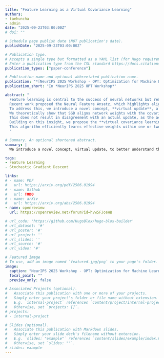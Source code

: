 ```yaml
---
title: "Feature Learning as a Virtual Covariance Learning"
authors:
- taehuncha
- admin
date: "2025-09-23T03:00:00Z"
# doi: ""

# Schedule page publish date (NOT publication's date).
publishDate: "2025-09-23T03:00:00Z"

# Publication type.
# Accepts a single type but formatted as a YAML list (for Hugo requirements).
# Enter a publication type from the CSL standard https://docs.citationstyles.org/en/stable/specification.html#appendix-iii-types
publication_types: ["paper-conference"]

# Publication name and optional abbreviated publication name.
publication: "*[NeurIPS 2025 Workshop - OPT: Optimization for Machine Learning](https://opt-ml.org/)*"
publication_short: "In *NeurIPS 2025 OPT Workshop*"

abstract: "
  Feature learning is central to the success of neural networks but remains poorly understood.
  Recent work proposed the Neural Feature Ansatz, which highlights alignment between learned features and $\nabla_x f$, but does not explicitly explain why and how feature learning dynamics occur.
  To address this, we introduce a novel concept, **virtual update**, a stochastic gradient descent (SGD) step applied to inputs and hidden states rather than parameters, i.e., $x - \\gamma \\nabla\\_x \\mathcal{L}$ and $h - \\gamma \\nabla\\_h \\mathcal{L}$.
  We theoretically show that SGD aligns network weights with the covariance structure of the virtual update.
  This does not result in disagreement with an actual update, as the actually updated input does not deviate far from the virtually updated input.
  Building on this insight, we propose the **virtual covariance learning** algorithm, which directly obtains the weight matrix that achieves the desired covariance structure.
  This algorithm efficiently learns effective weights within one or two epochs--whereas SGD requires $10$–$20$ epochs--with low variance and no overfitting.
  "

# Summary. An optional shortened abstract.
summary: |
  We introduce a novel concept, virtual update, to better understand the feature learning mechanism and propose a virtual covariance learning algorithm that greatly accelerates feature learning.

tags:
- Feature Learning
- Stochastic Gradient Descent

links:
# - name: PDF
#   url: https://arxiv.org/pdf/2506.01994
# - name: Github
#   url: TODO
# - name: arXiv
#   url: https://arxiv.org/abs/2506.01994
- name: openreview
  url: https://openreview.net/forum?id=hvw5FJoaWB

# url_code: 'https://github.com/HugoBlox/hugo-blox-builder'
# url_dataset: '#'
# url_poster: '#'
# url_project: ''
# url_slides: ''
# url_source: '#'
# url_video: '#'

# Featured image
# To use, add an image named `featured.jpg/png` to your page's folder. 
image:
  caption: "NeurIPS 2025 Workshop - OPT: Optimization for Machine Learning: **[Website](https://opt-ml.org/)**"
  focal_point: ""
  preview_only: false

# Associated Projects (optional).
#   Associate this publication with one or more of your projects.
#   Simply enter your project's folder or file name without extension.
#   E.g. `internal-project` references `content/project/internal-project/index.md`.
#   Otherwise, set `projects: []`.
# projects:
# - internal-project

# Slides (optional).
#   Associate this publication with Markdown slides.
#   Simply enter your slide deck's filename without extension.
#   E.g. `slides: "example"` references `content/slides/example/index.md`.
#   Otherwise, set `slides: ""`.
# slides: example
---
```


<!-- {{% callout note %}}
Create your slides in Markdown - click the *Slides* button to check out the example.
{{% /callout %}} -->

<!-- Add the publication's **full text** or **supplementary notes** here. You can use rich formatting such as including [code, math, and images](https://docs.hugoblox.com/content/writing-markdown-latex/). -->
